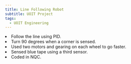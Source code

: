 ```yaml
---
title: Line Following Robot
subtitle: UOIT Project
tags:
  - UOIT Engineering
---
```


<youtube-video id="92-BCrEdWko" />
</youtube-video

- Follow the line using PID.
- Turn 90 degrees when a corner is sensed.
- Used two motors and gearing on each wheel to go faster.
- Sensed blue tape using a third sensor.
- Coded in NQC.
